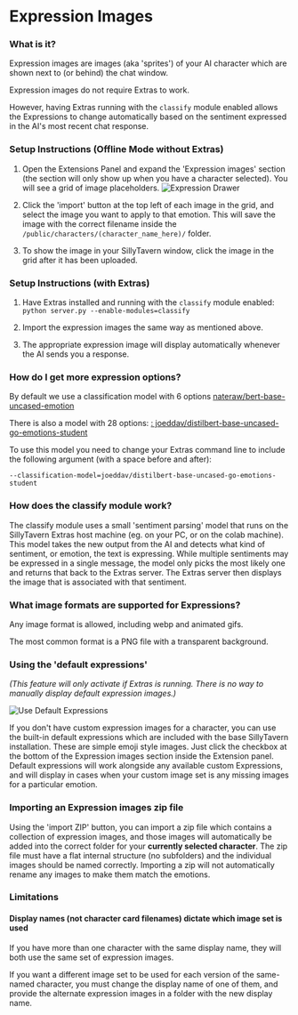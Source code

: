 # Expression Images

### What is it?

Expression images are images (aka 'sprites') of your AI character which are shown next to (or behind) the chat window.

Expression images do not require Extras to work.

However, having Extras running with the `classify` module enabled allows the Expressions to change automatically based on the sentiment expressed in the AI's most recent chat response.

### Setup Instructions (Offline Mode without Extras)

1. Open the Extensions Panel and expand the 'Expression images' section (the section will only show up when you have a character selected). You will see a grid of image placeholders.
![Expression Drawer](https://github.com/SillyTavern/SillyTavern/assets/124905043/a6883961-d15d-4998-9a28-8d0333d65f29)

2. Click the 'import' button at the top left of each image in the grid, and select the image you want to apply to that emotion. This will save the image with the correct filename inside the `/public/characters/(character_name_here)/` folder.

3. To show the image in your SillyTavern window, click the image in the grid after it has been uploaded.

### Setup Instructions (with Extras)

1. Have Extras installed and running with the `classify` module enabled: `python server.py --enable-modules=classify`

2. Import the expression images the same way as mentioned above.

3. The appropriate expression image will display automatically whenever the AI sends you a response.

### How do I get more expression options?

By default we use a classification model with 6 options [nateraw/bert-base-uncased-emotion](https://huggingface.co/nateraw/bert-base-uncased-emotion)

There is also a model with 28 options: [: joeddav/distilbert-base-uncased-go-emotions-student](https://huggingface.co/joeddav/distilbert-base-uncased-go-emotions-student)

To use this model you need to change your Extras command line to include the following argument (with a space before and after):

`--classification-model=joeddav/distilbert-base-uncased-go-emotions-student`

### How does the classify module work?

The classify module uses a small 'sentiment parsing' model that runs on the SillyTavern Extras host machine (eg. on your PC, or on the colab machine). This model takes the new output from the AI and detects what kind of sentiment, or emotion, the text is expressing. While multiple sentiments may be expressed in a single message, the model only picks the most likely one and returns that back to the Extras server. The Extras server then displays the image that is associated with that sentiment.

### What image formats are supported for Expressions?

Any image format is allowed, including webp and animated gifs.

The most common format is a PNG file with a transparent background.

### Using the 'default expressions'

*(This feature will only activate if Extras is running. There is no way to manually display default expression images.)*

![Use Default Expressions](https://github.com/SillyTavern/SillyTavern/assets/124905043/07438380-7547-43e3-b10d-da2f2bac26a7)

If you don't have custom expression images for a character, you can use the built-in default expressions which are included with the base SillyTavern installation. These are simple emoji style images. Just click the checkbox at the bottom of the Expression images section inside the Extension panel. Default expressions will work alongside any available custom Expressions, and will display in cases when your custom image set is any missing images for a particular emotion.

### Importing an Expression images zip file

Using the 'import ZIP' button, you can import a zip file which contains a collection of expression images, and those images will automatically be added into the correct folder for your **currently selected character**. The zip file must have a flat internal structure (no subfolders) and the individual images should be named correctly. Importing a zip will not automatically rename any images to make them match the emotions.

### Limitations

#### Display names (not character card filenames) dictate which image set is used

If you have more than one character with the same display name, they will both use the same set of expression images.

If you want a different image set to be used for each version of the same-named character, you must change the display name of one of them, and provide the alternate expression images in a folder with the new display name.

